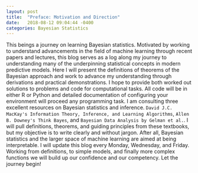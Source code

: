 ```yaml
---
layout: post
title:  "Preface: Motivation and Direction"
date:   2018-08-12 09:04:44 -0400
categories: Bayesian Statistics
---
```

This beings a journey on learning Bayesian statistics. Motivated by working to understand advancements in the field of machine learning through recent papers and lectures, this blog serves as a log along my journey to understanding many of the underpinning statistical concepts in modern predictive models. Here I will present the definitions of theorems of the Bayesian approach and work to advance my understanding through derivations and practical demonstrations. I hope to provide both worked out solutions to problems and code for computational tasks. All code will be in either R or Python and detailed documentation of configuring your environment will proceed any programming task. I am consulting three excellent resources on Bayesian statistics and inference. `David J.C. MacKay's Information Theory, Inference, and Learning Algorithms`, `Allen B. Downey's Think Bayes`, and `Bayesian Data Analysis by Gelman et al.`. I will pull definitions, theorems, and guiding principles from these textbooks, but my objective is to write clearly and without jargon. After all, Bayesian statistics and the larger space of machine learning are aimed at being interpretable. I will update this blog every Monday, Wednesday, and Friday. Working from definitions, to simple models, and finally more complex functions we will build up our confidence and our competency. Let the journey begin! 
